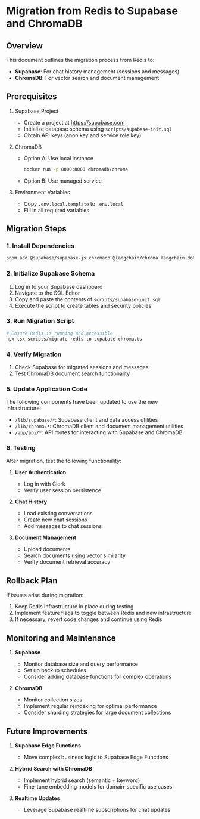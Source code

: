 # Migration from Redis to Supabase and ChromaDB

## Overview

This document outlines the migration process from Redis to:
- **Supabase**: For chat history management (sessions and messages)
- **ChromaDB**: For vector search and document management

## Prerequisites

1. Supabase Project
   - Create a project at https://supabase.com
   - Initialize database schema using `scripts/supabase-init.sql`
   - Obtain API keys (anon key and service role key)

2. ChromaDB
   - Option A: Use local instance
     ```bash
     docker run -p 8000:8000 chromadb/chroma
     ```
   - Option B: Use managed service

3. Environment Variables
   - Copy `.env.local.template` to `.env.local`
   - Fill in all required variables

## Migration Steps

### 1. Install Dependencies

```bash
pnpm add @supabase/supabase-js chromadb @langchain/chroma langchain dotenv
```

### 2. Initialize Supabase Schema

1. Log in to your Supabase dashboard
2. Navigate to the SQL Editor
3. Copy and paste the contents of `scripts/supabase-init.sql`
4. Execute the script to create tables and security policies

### 3. Run Migration Script

```bash
# Ensure Redis is running and accessible
npx tsx scripts/migrate-redis-to-supabase-chroma.ts
```

### 4. Verify Migration

1. Check Supabase for migrated sessions and messages
2. Test ChromaDB document search functionality

### 5. Update Application Code

The following components have been updated to use the new infrastructure:

- `/lib/supabase/*`: Supabase client and data access utilities
- `/lib/chroma/*`: ChromaDB client and document management utilities
- `/app/api/*`: API routes for interacting with Supabase and ChromaDB

### 6. Testing

After migration, test the following functionality:

1. **User Authentication**
   - Log in with Clerk
   - Verify user session persistence

2. **Chat History**
   - Load existing conversations
   - Create new chat sessions
   - Add messages to chat sessions

3. **Document Management**
   - Upload documents
   - Search documents using vector similarity
   - Verify document retrieval accuracy

## Rollback Plan

If issues arise during migration:

1. Keep Redis infrastructure in place during testing
2. Implement feature flags to toggle between Redis and new infrastructure
3. If necessary, revert code changes and continue using Redis

## Monitoring and Maintenance

1. **Supabase**
   - Monitor database size and query performance
   - Set up backup schedules
   - Consider adding database functions for complex operations

2. **ChromaDB**
   - Monitor collection sizes
   - Implement regular reindexing for optimal performance
   - Consider sharding strategies for large document collections

## Future Improvements

1. **Supabase Edge Functions**
   - Move complex business logic to Supabase Edge Functions

2. **Hybrid Search with ChromaDB**
   - Implement hybrid search (semantic + keyword)
   - Fine-tune embedding models for domain-specific use cases

3. **Realtime Updates**
   - Leverage Supabase realtime subscriptions for chat updates
